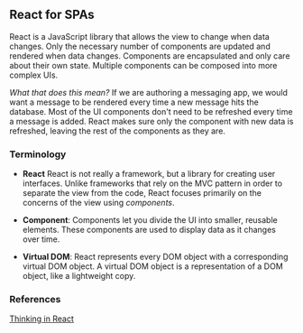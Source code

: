 ## React for SPAs

React is a JavaScript library that allows the view to change when data changes. Only the necessary number of components are updated and rendered when data changes. Components are encapsulated and only care about their own state. Multiple components can be composed into more complex UIs.

*What that does this mean?* If we are authoring a messaging app, we would want a message to be rendered every time a new message hits the database. Most of the UI components don't need to be refreshed every time a message is added. React makes sure only the component with new data is refreshed, leaving the rest of the components as they are.

### Terminology

- **React** React is not really a framework, but a library for creating user interfaces. Unlike frameworks that rely on the MVC pattern in order to separate the view from the code, React focuses primarily on the concerns of the view using *components*.

- **Component**: Components let you divide the UI into smaller, reusable elements. These components are used to display data as it changes over time.

- **Virtual DOM**: React represents every DOM object with a corresponding virtual DOM object. A virtual DOM object is a representation of a DOM object, like a lightweight copy.

### References

[Thinking in React](https://facebook.github.io/react/docs/thinking-in-react.html)

